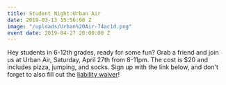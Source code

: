 ```yaml
---
title: Student Night:Urban Air
date: 2019-03-13 15:56:00 Z
image: "/uploads/Urban%20Air-74ac1d.png"
event date: 2019-04-27 20:00:00 Z
---
```


Hey students in 6-12th grades, ready for some fun? Grab a friend and join us at Urban Air, Saturday, April 27th from 8-11pm.  The cost is $20 and includes pizza, jumping, and socks. Sign up with the link below, and don't forget to also fill out the [liability waiver](https://urbanair.tray.com/signwaiver/47)!